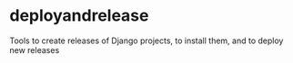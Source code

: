 deployandrelease
================

Tools to create releases of Django projects, to install them, and to deploy new releases
